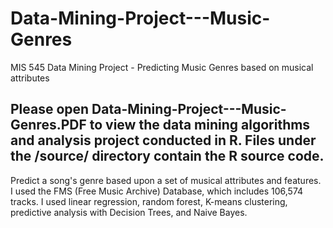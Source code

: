 # Data-Mining-Project---Music-Genres
MIS 545 Data Mining Project - Predicting Music Genres based on musical attributes

## Please open Data-Mining-Project---Music-Genres.PDF to view the data mining algorithms and analysis project conducted in R. Files under the /source/ directory contain the R source code.

Predict a song's genre based upon a set of musical attributes and features. I used the FMS (Free Music Archive) Database, which includes 106,574 tracks. I used linear regression, random forest, K-means clustering, predictive analysis with Decision Trees, and Naive Bayes. 
